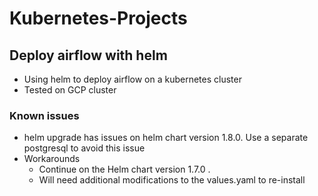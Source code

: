 # Kubernetes-Projects

## Deploy airflow with helm

+ Using helm to deploy airflow on a kubernetes cluster
+ Tested on GCP cluster

### Known issues

+ helm upgrade has issues on helm chart version 1.8.0. Use a separate postgresql to avoid this issue
+ Workarounds
   + Continue on the Helm chart version 1.7.0 . 
   + Will need additional modifications to the values.yaml to re-install
